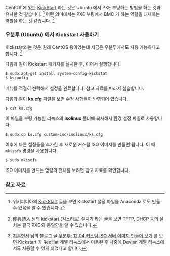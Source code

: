 CentOS 에 있는 [KickStart](https://en.wikipedia.org/wiki/Kickstart_(Linux)) 라는 것은 Ubuntu 에서 PXE 부팅하는 방법을 하는 것과 유사한 것 같습니다. [^wikipedia-kickstart] 어떤 의미에서는 PXE 부팅에서 BMC 가 하는 역할을 대체하는 역할을 하는 것 같습니다. [^algonote-kickstart]

### 우분투 (Ubuntu) 에서 Kickstart 사용하기

Kickstart라는 것은 원래 CentOS 용이었는데 지금은 우분투에서도 사용 가능하다고 합니다. [^mcchae-11145086]

다음과 같이 Kickstart 패키지를 설치한 후, 이어서 실행합니다.

```
$ sudo apt-get install system-config-kickstat
$ ksconfig
```

메뉴를 적절히 선택해서 설정을 완료합니다. 참고 자료를 따라서 실습합니다.

다음과 같이 **ks.cfg** 파일을 보면 수정 사항들이 반영되어 있습니다.

```
$ cat ks.cfg
```

이 파일을 부팅 가능한 리눅스의 **isolinux** 폴더에 복사해서 환경 설정 파일로 사용합니다.

```
$ sudo cp ks.cfg custom-iso/isolinux/ks.cfg
```

이후에 다른 설정들을 추가한 후 새로운 커스텀 ISO 이미지를 만들면 됩니다. 이 때 `mkisofs` 명령을 사용합니다.

```
$ sudo mkisofs
```

ISO 이미지를 만드는 명령의 전체를 보려면 참고 자료를 확인합니다.

### 참고 자료

[^wikipedia-kickstart]: 위키피디아의 [KickStart](https://en.wikipedia.org/wiki/Kickstart_(Linux)) 글을 보면 Kickstart 설정 파일을 Anaconda 로도 만들 수 있음을 알 수 있습니다.

[^algonote-kickstart]: [卽興詩人](http://algonote.tistory.com) 님의 [kickstart (킥스타트) 설치기](http://algonote.tistory.com/entry/kickstart킥스타트-설치기) 라는 글을 보면 TFTP, DHCP 등의 설치는 결국 PXE 와 동일함을 알 수 있습니다.

[^mcchae-11145086]: [지훈현서](http://mcchae.egloos.com) 님의 블로그 글 [우분투: 12.04 커스텀 ISO 서버 이미지 만들어 보기](http://mcchae.egloos.com/11145086) 를 보면 Kickstart 가 RedHat 계열 리눅스에서 이용된 후 나중에 Devian 계열 리눅스에서도 사용할 수 있게 되었다고 합니다.
